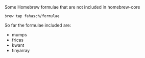 Some Homebrew formulae that are not included in homebrew-core

```
brew tap fahasch/formulae
```

So far the formulae included are:
- mumps
- fricas
- kwant
- tinyarray
